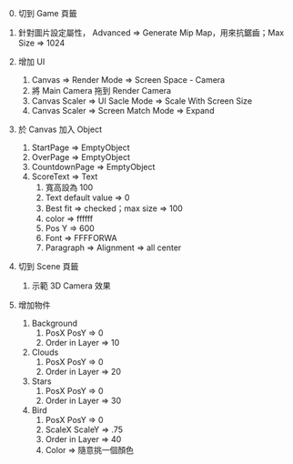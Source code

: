 
0. 切到 Game 頁籤

1. 針對圖片設定屬性， Advanced => Generate Mip Map，用來抗鋸齒；Max Size => 1024

2. 增加 UI
    1. Canvas => Render Mode => Screen Space - Camera
    2. 將 Main Camera 拖到 Render Camera
    3. Canvas Scaler => UI Sacle Mode => Scale With Screen Size
    4. Canvas Scaler => Screen Match Mode => Expand

3. 於 Canvas 加入 Object
    1. StartPage => EmptyObject
    2. OverPage => EmptyObject
    3. CountdownPage => EmptyObject
    4. ScoreText => Text
       1. 寬高設為 100
       2. Text default value => 0
       3. Best fit => checked；max size => 100
       4. color => ffffff
       5. Pos Y => 600
       6. Font => FFFFORWA
       7. Paragraph => Alignment => all center

4. 切到 Scene 頁籤
   1. 示範 3D Camera 效果

5. 增加物件
   1. Background
      1. PosX PosY => 0
      2. Order in Layer => 10
   2. Clouds
      1. PosX PosY => 0
      2. Order in Layer => 20
   3. Stars
      1. PosX PosY => 0
      2. Order in Layer => 30
   4. Bird
      1. PosX PosY => 0
      2. ScaleX ScaleY => .75
      3. Order in Layer => 40
      4. Color => 隨意挑一個顏色